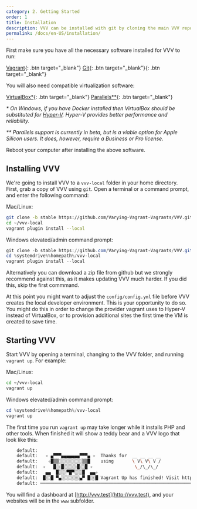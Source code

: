 ```yaml
---
category: 2. Getting Started
order: 1
title: Installation
description: VVV can be installed with git by cloning the main VVV repo into a local directory or by downloading a zip file. Start VVV with 'vagrant up'.
permalink: /docs/en-US/installation/
---
```


First make sure you have all the necessary software installed for VVV to run:

[Vagrant](https://www.vagrantup.com/downloads.html){: .btn target="_blank"}
[Git](https://git-scm.com/downloads){: .btn target="_blank"}{: .btn target="_blank"}

You will also need compatible virtualization software:

[VirtualBox*](https://www.virtualbox.org/wiki/Downloads){: .btn target="_blank"}
[Parallels**](https://www.parallels.com/){: .btn target="_blank"}

_* On Windows, if you have Docker installed then VirtualBox should be substituted for [Hyper-V](hyper-v.md). Hyper-V provides better performance and reliability._

_** Parallels support is currently in beta, but is a viable option for Apple Silicon users. It does, however, require a Business or Pro license._

Reboot your computer after installing the above software.

## Installing VVV

We're going to install VVV to a `vvv-local` folder in your home directory. First, grab a copy of VVV using `git`. Open a terminal or a command prompt, and enter the following command:

Mac/Linux:
```sh
git clone -b stable https://github.com/Varying-Vagrant-Vagrants/VVV.git ~/vvv-local
cd ~/vvv-local
vagrant plugin install --local
```

Windows elevated/admin command prompt:

```powershell
git clone -b stable https://github.com/Varying-Vagrant-Vagrants/VVV.git %systemdrive%%homepath%/vvv-local
cd %systemdrive%%homepath%/vvv-local
vagrant plugin install --local
```

Alternatively you can download a zip file from github but we strongly recommend against this, as it makes updating VVV much harder. If you did this, skip the first commmand.

At this point you might want to adjust the `config/config.yml` file before VVV creates the local developer environment. This is your opportunity to do so. You might do this in order to change the provider vagrant uses to Hyper-V instead of VirtualBox, or to provision additional sites the first time the VM is created to save time.

## Starting VVV

Start VVV by opening a terminal, changing to the VVV folder, and running `vagrant up`. For example:

Mac/Linux:

```sh
cd ~/vvv-local
vagrant up
```

Windows elevated/admin command prompt:

```powershell
cd %systemdrive%%homepath%/vvv-local
vagrant up
```

The first time you run `vagrant up` may take longer while it installs PHP and other tools. When finished it will show a teddy bear and a VVV logo that look like this:

```sh
    default:
    default:   ✧ ▄▀▀▀▄▄▄▄▄▄▄▀▀▀▄ ✧  Thanks for  __ __ __ __
    default:    ✧█▒▒░░░░░░░░░▒▒█    using       \ V\ V\ V /
    default:  ✧   █░░█░░░░░█░░█ ✧                \_/\_/\_/
    default:   ▄▄  █░░░▀█▀░░░█  ▄▄✧
    default:  █░░█ ▀▄░░░░░░░▄▀ █░░█ Vagrant Up has finished! Visit http://vvv.test
    default: ──────────────────────────────────────────────────────────────────────
```

You will find a dashboard at [http://vvv.test](http://vvv.test), and your websites will be in the `www` subfolder.
